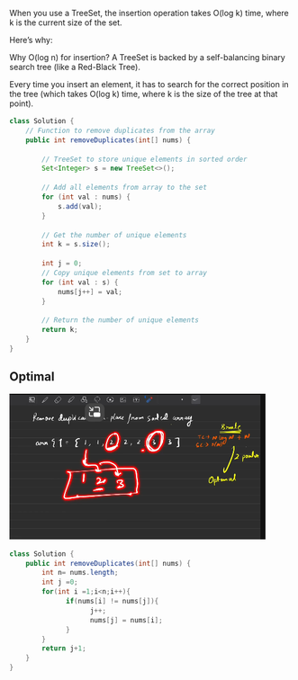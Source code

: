  When you use a TreeSet, the insertion operation takes O(log k) time, where k is the current size of the set.

Here’s why:

Why O(log n) for insertion?
A TreeSet is backed by a self-balancing binary search tree (like a Red-Black Tree).

Every time you insert an element, it has to search for the correct position in the tree (which takes O(log k) time, where k is the size of the tree at that point).

```java
class Solution {
    // Function to remove duplicates from the array
    public int removeDuplicates(int[] nums) {

        // TreeSet to store unique elements in sorted order
        Set<Integer> s = new TreeSet<>();

        // Add all elements from array to the set
        for (int val : nums) {
            s.add(val);
        }

        // Get the number of unique elements
        int k = s.size();

        int j = 0;
        // Copy unique elements from set to array
        for (int val : s) {
            nums[j++] = val;
        }

        // Return the number of unique elements
        return k;
    }
}
```



## Optimal
![alt text](image.png)

```java
class Solution {
    public int removeDuplicates(int[] nums) {
        int n= nums.length;
        int j =0;
        for(int i =1;i<n;i++){
              if(nums[i] != nums[j]){
                    j++;
                    nums[j] = nums[i];
              }
        }
        return j+1;
    }
}
```
